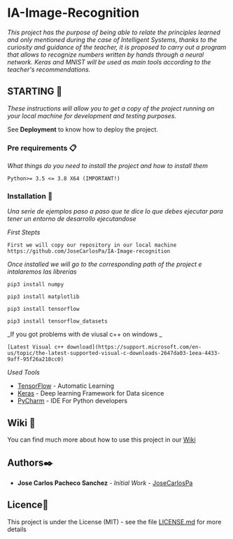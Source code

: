 # IA-Image-Recognition

_This project has the purpose of being able to relate the principles learned and only mentioned during the case of Intelligent Systems, thanks to the curiosity and guidance of the teacher, it is proposed to carry out a program that allows to recognize numbers written by hands through a neural network.
Keras and MNIST will be used as main tools according to the teacher's recommendations._

## STARTING 🚀

_These instructions will allow you to get a copy of the project running on your local machine for development and testing purposes._

See **Deployment** to know how to deploy the project.


### Pre requirements 📋

_What things do you need to install the project and how to install them_

```
Python>= 3.5 <= 3.8 X64 (IMPORTANT!)
```



### Installation 🔧

_Una serie de ejemplos paso a paso que te dice lo que debes ejecutar para tener un entorno de desarrollo ejecutandose_

_First Stepts_

```
First we will copy our repository in our local machine https://github.com/JoseCarlosPa/IA-Image-recognition
```

_Once installed we will go to the corresponding path of the project e intalaremos las librerias_

```
pip3 install numpy
```
```
pip3 install matplotlib
```

```
pip3 install tensorflow
```

```
pip3 install tensorflow_datasets
```

_If you got problems with de viusal c++ on windows _

```
[Latest Visual c++ download](https://support.microsoft.com/en-us/topic/the-latest-supported-visual-c-downloads-2647da03-1eea-4433-9aff-95f26a218cc0)
```

_Used Tools_

* [TensorFlow](http://tensorflow.org/) - Automatic Learning
* [Keras](https://keras.io/) - Deep learning Framework for Data sicence
* [PyCharm](https://www.jetbrains.com/es-es/pycharm/download/) - IDE For Python developers

## Wiki 📖


You can find much more about how to use this project in our [Wiki](https://github.com/tu/proyecto/wiki)

## Authors✒️


* **Jose Carlos Pacheco Sanchez** - *Initial Work* - [JoseCarlosPa](https://github.com/JoseCarlosPa)


## Licence📄

This project is under the License (MIT) - see the file [LICENSE.md](https://github.com/JoseCarlosPa/IA-Image-recognition/blob/main/LICENSE) for more details
